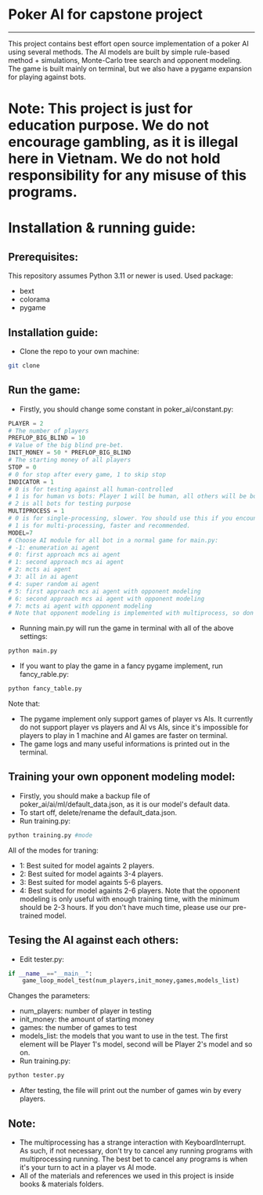 # Poker AI for capstone project
----------------
This project contains best effort open source implementation of a poker AI using several methods. The AI models are built by simple rule-based method + simulations, Monte-Carlo tree search and opponent modeling. The game is built mainly on terminal, but we also have a pygame expansion for playing against bots.

# Note: This project is just for education purpose. We do not encourage gambling, as it is illegal here in Vietnam. We do not hold responsibility for any misuse of this programs. 

# Installation & running guide:
## Prerequisites:
This repository assumes Python 3.11 or newer is used.
Used package:
- bext
- colorama
- pygame

## Installation guide:
- Clone the repo to your own machine:
```bash
git clone 
```

## Run the game:
- Firstly, you should change some constant in poker_ai/constant.py:
```python
PLAYER = 2
# The number of players
PREFLOP_BIG_BLIND = 10
# Value of the big blind pre-bet.
INIT_MONEY = 50 * PREFLOP_BIG_BLIND
# The starting money of all players
STOP = 0
# 0 for stop after every game, 1 to skip stop
INDICATOR = 1
# 0 is for testing against all human-controlled
# 1 is for human vs bots: Player 1 will be human, all others will be bot
# 2 is all bots for testing purpose
MULTIPROCESS = 1
# 0 is for single-processing, slower. You should use this if you encounter some problems with multiprocessing.
# 1 is for multi-processing, faster and recommended.
MODEL=7
# Choose AI module for all bot in a normal game for main.py:
# -1: enumeration ai agent
# 0: first approach mcs ai agent
# 1: second approach mcs ai agent
# 2: mcts ai agent
# 3: all in ai agent
# 4: super random ai agent
# 5: first approach mcs ai agent with opponent modeling
# 6: second approach mcs ai agent with opponent modeling
# 7: mcts ai agent with opponent modeling
# Note that opponent modeling is implemented with multiprocess, so don't use opponent modeling if you encounter some problems with multiprocessing.
```
- Running main.py will run the game in terminal with all of the above settings:
```bash
python main.py
```
- If you want to play the game in a fancy pygame implement, run fancy_rable.py:
```bash
python fancy_table.py
```
Note that:
  - The pygame implement only support games of player vs AIs. It currently do not support player vs players and AI vs AIs, since it's
impossible for players to play in 1 machine and AI games are faster on terminal.
  - The game logs and many useful informations is printed out in the terminal.

## Training your own opponent modeling model:
- Firstly, you should make a backup file of poker_ai/ai/ml/default_data.json, as it is our model's default data.
- To start off, delete/rename the default_data.json.
- Run training.py:
```bash
python training.py #mode
```
All of the modes for traning:
  - 1: Best suited for model againts 2 players.
  - 2: Best suited for model againts 3-4 players.
  - 3: Best suited for model againts 5-6 players.
  - 4: Best suited for model againts 2-6 players.
Note that the opponent modeling is only useful with enough training time, with the minimum should be 2-3 hours. If you don't have much time, please use our pre-trained model.

## Tesing the AI against each others:
- Edit tester.py:
```python
if __name__=="__main__":
    game_loop_model_test(num_players,init_money,games,models_list)
```
Changes the parameters:
  - num_players: number of player in testing
  - init_money: the amount of starting money
  - games: the number of games to test
  - models_list: the models that you want to use in the test. The first element will be Player 1's model, second will be Player 2's model and so on.
- Run training.py:
```bash
python tester.py
```
- After testing, the file will print out the number of games win by every players.

## Note:
  - The multiprocessing has a strange interaction with KeyboardInterrupt. As such, if not necessary, don't try to cancel any running programs with multiprocessing running. The best bet to cancel any programs is when it's your turn to act in a player vs AI mode.
  - All of the materials and references we used in this project is inside books & materials folders.